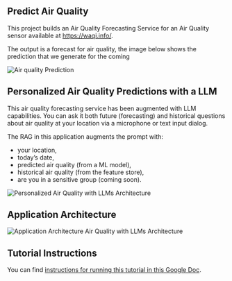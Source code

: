 ## Predict Air Quality

This project builds an Air Quality Forecasting Service for an Air Quality sensor available at https://waqi.info/.


The output is a forecast for air quality, the image below shows the prediction that we generate for the coming

![Air quality Prediction](https://felixfritzen.github.io/mlfs-book/air-quality/)


## Personalized Air Quality Predictions with a LLM

This air quality forecasting service has been augmented with LLM capabilities. You can ask it both future (forecasting) and historical questions about air quality at your location via a microphone or text input dialog.

The RAG in this application augments the prompt with:
 * your location,
 * today’s date,
 * predicted air quality (from a ML model),
 * historical air quality (from the feature store),
 * are you in a sensitive group (coming soon).


![Personalized Air Quality with LLMs Architecture](personalized-air-quality-with-llms.png)


## Application Architecture

![Application Architecture Air Quality with LLMs Architecture](app-air-quality-with-llms.png)


## Tutorial Instructions

You can find [instructions for running this tutorial in this Google Doc](https://docs.google.com/document/d/1YXfM1_rpo1-jM-lYyb1HpbV9EJPN6i1u6h2rhdPduNE/edit?usp=sharing).
